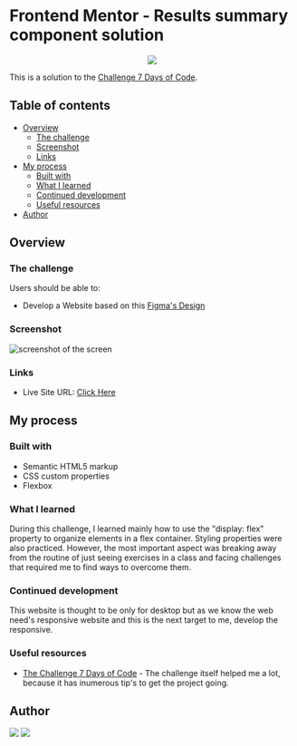 # Frontend Mentor - Results summary component solution

<p align="center">
<img src="http://img.shields.io/static/v1?label=STATUS&message=EM%20DESENVOLVIMENTO&color=GREEN&style=for-the-badge"/>
</p>


This is a solution to the [Challenge 7 Days of Code](https://7daysofcode.io/matricula/html-css).  

## Table of contents

- [Overview](#overview)
  - [The challenge](#the-challenge)
  - [Screenshot](#screenshot)
  - [Links](#links)
- [My process](#my-process)
  - [Built with](#built-with)
  - [What I learned](#what-i-learned)
  - [Continued development](#continued-development)
  - [Useful resources](#useful-resources)
- [Author](#author)


## Overview

### The challenge

Users should be able to:

- Develop a Website based on this [Figma's Design](https://www.figma.com/file/8cD3bM6FZ0JrjuhP6DEvQP/7daysOfCode-HTML-CSS-(Copy)?node-id=0-1&t=B8sHdPfsLVz1IiBI-0)

### Screenshot

<img src="https://i.imgur.com/DiZxH7P.png" alt=" screenshot of the screen ">


### Links

- Live Site URL: [Click Here](https://mvergara94.github.io/7days-code-challenge/)


## My process

### Built with

- Semantic HTML5 markup
- CSS custom properties
- Flexbox


### What I learned

During this challenge, I learned mainly how to use the "display: flex" property to organize elements in a flex container. Styling properties were also practiced. However, the most important aspect was breaking away from the routine of just seeing exercises in a class and facing challenges that required me to find ways to overcome them.

### Continued development

This website is thought to be only for desktop but as we know the web need's responsive website and this is the next target to me, develop the responsive.


### Useful resources


- [The Challenge 7 Days of Code](https://7daysofcode.io/matricula/html-css) - The challenge itself helped me a lot, because it has inumerous tip's to get the project going.


## Author

<div> 
 <a href="https://www.linkedin.com/in/mario-henrique-cardoso-vergara-669a43210" target="_blank"> 
 <img src="https://img.shields.io/badge/-LinkedIn-%230077B5?style=for-the-badge&logo=linkedin&logoColor=white" target="_blank"></a>   
  <a href="https://instagram.com/vergara.m94" target="_blank"><img src="https://img.shields.io/badge/-Instagram-%23E4405F?style=for-the-badge&logo=instagram&logoColor=white" target="_blank"></a> 

</div>
